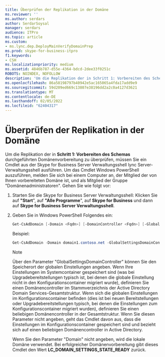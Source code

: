 ```yaml
---
title: Überprüfen der Replikation in der Domäne
ms.reviewer: ''
ms.author: serdars
author: SerdarSoysal
manager: serdars
audience: ITPro
ms.topic: article
ms.custom:
- ms.lync.dep.DeployMainVerifyDomainPrep
ms.prod: skype-for-business-itpro
f1.keywords:
- CSH
ms.localizationpriority: medium
ms.assetid: 4846b787-d55e-4364-bdcd-2dee33f0251c
ROBOTS: NOINDEX, NOFOLLOW
description: 'Um die Replikation der in Schritt 1: Vorbereiten des Schemas durchgeführten Domänenvorbereitung zu überprüfen, müssen Sie ein Cmdlet aus der Skype for Business Server Verwaltungsshell lync Server-Verwaltungsshell ausführen. Um das Cmdlet Windows PowerShell auszuführen, melden Sie sich bei einem Computer an, der Mitglied der von Ihnen vorbereiteten Domäne ist, und als Mitglied der Gruppe "Domänenadministratoren". Gehen Sie wie folgt vor:'
ms.openlocfilehash: 86a58198797b40942e5ac165065a4fda17add9e9
ms.sourcegitcommit: 59d209ed669c13807e38196dd2a2c0a4127d3621
ms.translationtype: MT
ms.contentlocale: de-DE
ms.lasthandoff: 02/05/2022
ms.locfileid: "62404317"
---
```

# <a name="verify-replication-in-the-domain"></a>Überprüfen der Replikation in der Domäne
 
Um die Replikation der in **Schritt 1: Vorbereiten des Schemas** durchgeführten Domänenvorbereitung zu überprüfen, müssen Sie ein Cmdlet aus der Skype for Business Server Verwaltungsshell lync Server-Verwaltungsshell ausführen. Um das Cmdlet Windows PowerShell auszuführen, melden Sie sich bei einem Computer an, der Mitglied der von Ihnen vorbereiteten Domäne ist, und als Mitglied der Gruppe "Domänenadministratoren". Gehen Sie wie folgt vor:
  
1. Starten Sie die Skype for Business Server Verwaltungsshell: Klicken Sie auf **"Start**", auf **"Alle Programme**", auf **Skype for Business** und dann auf **Skype for Business Server Verwaltungsshell**.
    
2. Geben Sie in Windows PowerShell Folgendes ein:
    
   ```PowerShell
   Get-CsAdDomain [-Domain <Fqdn>] [-DomainController <Fqdn>] [-GlobalCatalog <Fqdn>] [-GlobalSettingsDomainController <Fqdn>]
   ```

    Beispiel:
    
   ```PowerShell
   Get-CsAdDomain -Domain domain1.contoso.net -GlobalSettingsDomainController dc01.domain1.contoso.com
   ```

    > [!NOTE]
    > Über den Parameter "GlobalSettingsDomainController" können Sie den Speicherort der globalen Einstellungen angeben. Wenn Ihre Einstellungen im Systemcontainer gespeichert sind (was bei Upgradebereitstellungen typisch ist, bei denen die globale Einstellung nicht in den Konfigurationscontainer migriert wurde), definieren Sie einen Domänencontroller im Stammverzeichnis der Active Directory Domain Services-Gesamtstruktur. Wenn sich die globalen Einstellungen im Konfigurationscontainer befinden (dies ist bei neuen Bereitstellungen oder Upgradebereitstellungen typisch, bei denen die Einstellungen zum Konfigurationscontainer migriert wurden), definieren Sie einen beliebigen Domänencontroller in der Gesamtstruktur. Wenn Sie diesen Parameter nicht angeben, geht das Cmdlet davon aus, dass die Einstellungen im Konfigurationscontainer gespeichert sind und bezieht sich auf einen beliebigen Domänencontroller in Active Directory. 
  
    Wenn Sie den Parameter "Domain" nicht angeben, wird die lokale Domäne verwendet. Bei erfolgreicher Domänenvorbereitung gibt dieses Cmdlet den Wert **LC_DOMAIN_SETTINGS_STATE_READY** zurück.
    

